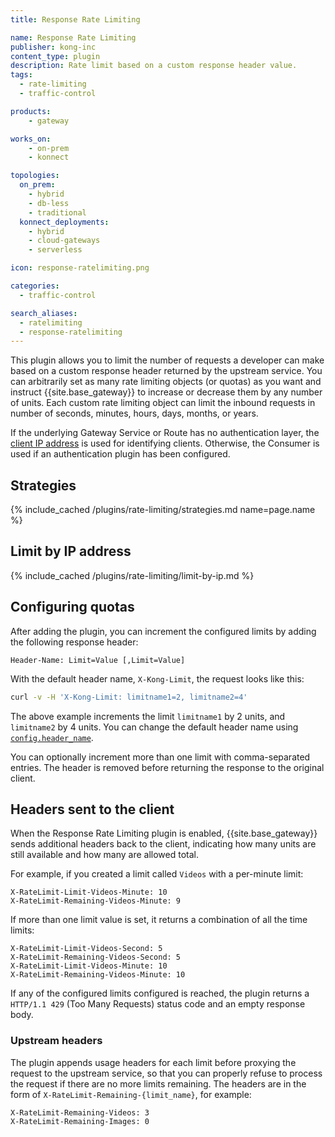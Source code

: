 ```yaml
---
title: Response Rate Limiting

name: Response Rate Limiting
publisher: kong-inc
content_type: plugin
description: Rate limit based on a custom response header value.
tags:
  - rate-limiting
  - traffic-control

products:
    - gateway

works_on:
    - on-prem
    - konnect

topologies:
  on_prem:
    - hybrid
    - db-less
    - traditional
  konnect_deployments:
    - hybrid
    - cloud-gateways
    - serverless

icon: response-ratelimiting.png

categories:
  - traffic-control

search_aliases:
  - ratelimiting
  - response-ratelimiting
---
```


This plugin allows you to limit the number of requests a developer can make based on a custom response header returned by the upstream service. 
You can arbitrarily set as many rate limiting objects (or quotas) as you want and instruct {{site.base_gateway}} to increase or decrease them by any number of units. 
Each custom rate limiting object can limit the inbound requests in number of seconds, minutes, hours, days, months, or years.

If the underlying Gateway Service or Route has no authentication layer, the [client IP address](#limit-by-ip-address) is used for identifying clients. 
Otherwise, the Consumer is used if an authentication plugin has been configured.

## Strategies

{% include_cached /plugins/rate-limiting/strategies.md name=page.name %}

## Limit by IP address

{% include_cached /plugins/rate-limiting/limit-by-ip.md %}

## Configuring quotas

After adding the plugin, you can increment the configured limits by adding the following response header:

```
Header-Name: Limit=Value [,Limit=Value]
```

With the default header name, `X-Kong-Limit`, the request looks like this:

```bash
curl -v -H 'X-Kong-Limit: limitname1=2, limitname2=4'
```

The above example increments the limit `limitname1` by 2 units, and `limitname2` by 4 units.
You can change the default header name using [`config.header_name`](/plugins/response-ratelimiting/reference/#schema--config-header_name).

You can optionally increment more than one limit with comma-separated entries.
The header is removed before returning the response to the original client.

## Headers sent to the client

When the Response Rate Limiting plugin is enabled, {{site.base_gateway}} sends additional headers back to the
client, indicating how many units are still available and how many are allowed total.

For example, if you created a limit called `Videos` with a per-minute limit:

```
X-RateLimit-Limit-Videos-Minute: 10
X-RateLimit-Remaining-Videos-Minute: 9
```

If more than one limit value is set, it returns a combination of all the time limits:

```
X-RateLimit-Limit-Videos-Second: 5
X-RateLimit-Remaining-Videos-Second: 5
X-RateLimit-Limit-Videos-Minute: 10
X-RateLimit-Remaining-Videos-Minute: 10
```

If any of the configured limits configured is reached, the plugin
returns a `HTTP/1.1 429` (Too Many Requests) status code and an empty response body.

### Upstream headers

The plugin appends usage headers for each limit before proxying the request to the
upstream service, so that you can properly refuse to process the request if there
are no more limits remaining. 
The headers are in the form of `X-RateLimit-Remaining-{limit_name}`, for example:

```
X-RateLimit-Remaining-Videos: 3
X-RateLimit-Remaining-Images: 0
```
